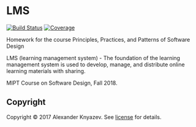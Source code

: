 # LMS

[![Build Status][travis-badge]][travis-url]
[![Coverage][coverage-image]][coverage-url]

Homework for the course Principles, Practices, and Patterns of Software Design

LMS (learning management system) - The foundation of the learning management system is used to develop, manage, 
and distribute online learning materials with sharing.

MIPT Course on Software Design, Fall 2018.

## Copyright

Copyright © 2017 Alexander Knyazev. See [license] for details.

[license]: LICENSE.txt
[travis-url]: https://travis-ci.org/sashanight/LMS
[travis-badge]: https://travis-ci.org/sashanight/LMS.svg?branch=master
[coverage-image]: https://codecov.io/gh/sashanight/LMS/branch/master/graph/badge.svg
[coverage-url]: https://codecov.io/gh/sashanight/LMS
